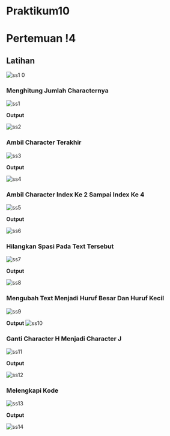 # Praktikum10
# Pertemuan !4

## Latihan
![ss1 0](https://user-images.githubusercontent.com/115530180/213067795-667086a1-a044-4474-a1f5-a0de7abed9c0.png)

### Menghitung Jumlah Characternya
![ss1](https://user-images.githubusercontent.com/115530180/213067884-f1ff9208-024b-41d9-9d85-5c10ceb1765a.png)

**Output**

![ss2](https://user-images.githubusercontent.com/115530180/213067928-c39a138a-040f-4062-97da-a15ebe567158.png)

### Ambil Character Terakhir
![ss3](https://user-images.githubusercontent.com/115530180/213068035-918b8ab0-bc2c-40ce-b974-5956d4c2f4c1.png)

**Output**

![ss4](https://user-images.githubusercontent.com/115530180/213068116-71c1b477-4395-40ae-a231-efffeecaf247.png)

### Ambil Character Index Ke 2 Sampai Index Ke 4
![ss5](https://user-images.githubusercontent.com/115530180/213068145-43d040e3-1c5a-4170-86be-69e9f9c100d8.png)

**Output**

![ss6](https://user-images.githubusercontent.com/115530180/213068167-613e7ca8-2c8b-485f-b17c-03e45f7fc6b3.png)

### Hilangkan Spasi Pada Text Tersebut
![ss7](https://user-images.githubusercontent.com/115530180/213068176-9b3ab000-2d6e-4f2a-b168-e6415f6b35da.png)

**Output**

![ss8](https://user-images.githubusercontent.com/115530180/213068185-ccde7166-135b-44b6-9124-b64451f2d0e5.png)

### Mengubah Text Menjadi Huruf Besar Dan Huruf Kecil
![ss9](https://user-images.githubusercontent.com/115530180/213068191-3344eb2b-1b6d-45a0-8fdb-34373099afa9.png)

**Output**
![ss10](https://user-images.githubusercontent.com/115530180/213068209-3e70d8e0-0233-44b1-ba1c-eb6940201f70.png)

### Ganti Character H Menjadi Character J
![ss11](https://user-images.githubusercontent.com/115530180/213068224-7f4258b1-03f5-431d-b726-6caea34ce69d.png)

**Output**

![ss12](https://user-images.githubusercontent.com/115530180/213068236-330ddc76-5b43-4c94-99c4-af436864993e.png)

### Melengkapi Kode
![ss13](https://user-images.githubusercontent.com/115530180/213068251-5db77d1e-8a65-49be-8267-b8c857d73359.png)

**Output**

![ss14](https://user-images.githubusercontent.com/115530180/213068259-8170c091-969b-425b-9ddb-d6a0707eecac.png)







